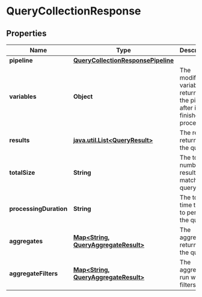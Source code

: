 

# QueryCollectionResponse


## Properties

Name | Type | Description | Notes
------------ | ------------- | ------------- | -------------
**pipeline** | [**QueryCollectionResponsePipeline**](QueryCollectionResponsePipeline.md) |  |  [optional]
**variables** | **Object** | The modified variables returned by the pipeline after it has finished processing. |  [optional]
**results** | [**java.util.List&lt;QueryResult&gt;**](QueryResult.md) | The results returned by the query. |  [optional]
**totalSize** | **String** | The total number of results that match the query. |  [optional]
**processingDuration** | **String** | The total time taken to perform the query. |  [optional]
**aggregates** | [**Map&lt;String, QueryAggregateResult&gt;**](QueryAggregateResult.md) | The aggregates returned by the query. |  [optional]
**aggregateFilters** | [**Map&lt;String, QueryAggregateResult&gt;**](QueryAggregateResult.md) | The aggregates run with filters. |  [optional]



